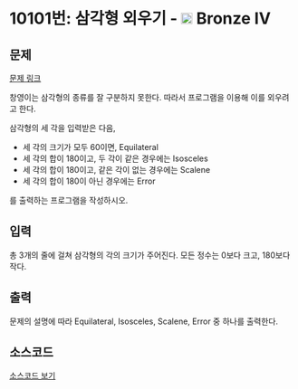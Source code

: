 # 10101번: 삼각형 외우기 - <img src="https://static.solved.ac/tier_small/2.svg" style="height:20px" /> Bronze IV

<!-- performance -->

<!-- 문제 제출 후 깃허브에 푸시를 했을 때 제출한 코드의 성능이 입력될 공간입니다.-->

<!-- end -->

## 문제

[문제 링크](https://boj.kr/10101)


<p>창영이는 삼각형의 종류를 잘 구분하지 못한다. 따라서 프로그램을 이용해 이를 외우려고 한다.</p>

<p>삼각형의 세 각을 입력받은 다음, </p>

<ul>
<li>세 각의 크기가 모두 60이면, Equilateral</li>
<li>세 각의 합이 180이고, 두 각이 같은 경우에는 Isosceles</li>
<li>세 각의 합이 180이고, 같은 각이 없는 경우에는 Scalene</li>
<li>세 각의 합이 180이 아닌 경우에는 Error</li>
</ul>

<p>를 출력하는 프로그램을 작성하시오.</p>



## 입력


<p>총 3개의 줄에 걸쳐 삼각형의 각의 크기가 주어진다. 모든 정수는 0보다 크고, 180보다 작다.</p>



## 출력


<p>문제의 설명에 따라 Equilateral, Isosceles, Scalene, Error 중 하나를 출력한다.</p>



## 소스코드

[소스코드 보기](삼각형%20외우기.js)